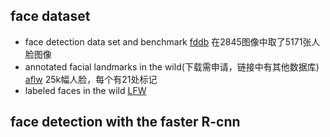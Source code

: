 ## face dataset
- face detection data set and benchmark 
    [fddb](http://vis-www.cs.umass.edu/fddb/results.html)
    在2845图像中取了5171张人脸图像
- annotated facial landmarks in the wild(下载需申请，链接中有其他数据库)
    [aflw](https://www.tugraz.at/institute/icg/research/team-bischof/lrs/downloads/aflw/)
    25k幅人脸，每个有21处标记
- labeled faces in the wild
    [LFW](http://vis-www.cs.umass.edu/lfw/)
## face detection with the faster R-cnn

